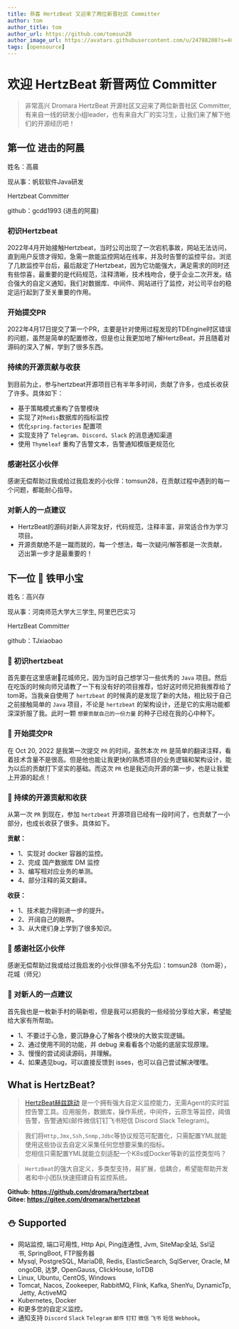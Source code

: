 ```yaml
---
title: 恭喜 HertzBeat 又迎来了两位新晋社区 Committer   
author: tom  
author_title: tom   
author_url: https://github.com/tomsun28  
author_image_url: https://avatars.githubusercontent.com/u/24788200?s=400&v=4  
tags: [opensource]
---
```


# 欢迎 HertzBeat 新晋两位 Committer

> 非常高兴 Dromara HertzBeat 开源社区又迎来了两位新晋社区 Committer, 有来自一线的研发小组leader，也有来自大厂的实习生，让我们来了解下他们的开源经历吧！

## 第一位 进击的阿晨

姓名：高晨

现从事：帆软软件Java研发

Hertzbeat Committer

github：gcdd1993 (进击的阿晨)

### 初识Hertzbeat

2022年4月开始接触Hertzbeat，当时公司出现了一次宕机事故，网站无法访问，直到用户反馈才得知，急需一款能监控网站在线率，并及时告警的监控平台。浏览了几款监控平台后，最后敲定了Hertzbeat，因为它功能强大，满足需求的同时还有些惊喜，最重要的是代码规范，注释清晰，技术栈吻合，便于企业二次开发。结合强大的自定义通知，我们对数据库、中间件、网站进行了监控，对公司平台的稳定运行起到了至关重要的作用。

### 开始提交PR

2022年4月17日提交了第一个PR，主要是针对使用过程发现的TDEngine时区错误的问题，虽然是简单的配置修改，但是也让我更加地了解HertzBeat，并且随着对源码的深入了解，学到了很多东西。

### 持续的开源贡献与收获

到目前为止，参与hertzbeat开源项目已有半年多时间，贡献了许多，也成长收获了许多。具体如下：

* 基于策略模式重构了告警模块
* 实现了对`Redis`数据库的指标监控
* 优化`spring.factories` 配置项
* 实现支持了 `Telegram`、`Discord`、`Slack` 的消息通知渠道
* 使用 `Thymeleaf` 重构了告警文本，告警通知模版更规范化

### 感谢社区小伙伴

感谢无偿帮助过我或给过我启发的小伙伴：tomsun28，在贡献过程中遇到的每一个问题，都能耐心指导。

### 对新人的一点建议

* HertzBeat的源码对新人非常友好，代码规范，注释丰富，非常适合作为学习项目。
* 开源贡献绝不是一蹴而就的，每一个想法，每一次疑问/解答都是一次贡献，迈出第一步才是最重要的！

## 下一位 🌻 铁甲小宝

姓名：高兴存

现从事：河南师范大学大三学生, 阿里巴巴实习

HertzBeat Committer

github：TJxiaobao

### 🌻 初识hertzbeat

首先要在这里感谢🙏花城师兄，因为当时自己想学习一些优秀的 `Java` 项目。然后在吃饭的时候向师兄请教了一下有没有好的项目推荐，恰好这时师兄把我推荐给了tom哥。当我亲自使用了 `hertzbeat` 的时候真的是发现了新的大陆，相比较于自己之前接触简单的 `Java` 项目，不论是 `hertzbeat` 的架构设计，还是它的实用功能都深深折服了我。此时一颗 `想要贡献自己的一份力量` 的种子已经在我的心中种下。



### 🌻 开始提交PR

在 Oct 20, 2022 是我第一次提交 `PR` 的时间，虽然本次 `PR` 是简单的翻译注释，看着技术含量不是很高。但是他也能让我更快的熟悉项目的业务逻辑和架构设计，能为以后的贡献打下坚实的基础。而这次 `PR` 也是我迈向开源的第一步，也是让我爱上开源的起点！


### 🌻 持续的开源贡献和收获

从第一次 `PR` 到现在，参加 `hertzbeat` 开源项目已经有一段时间了，也贡献了一小部分，也成长收获了很多。具体如下。

**贡献：**

- 1、实现对 docker 容器的监控。
- 2、完成 国产数据库 DM 监控
- 3、编写相对应业务的单测。
- 4、部分注释的英文翻译。

**收获：**

- 1、技术能力得到进一步的提升。
- 2、开阔自己的眼界。
- 3、从大佬们身上学到了很多知识。


### 🌻 感谢社区小伙伴

感谢无偿帮助过我或给过我启发的小伙伴(排名不分先后)：tomsun28（tom哥），花城（师兄）


### 🌻 对新人的一点建议

首先我也是一枚新手村的萌新啦，但是我可以把我的一些经验分享给大家，希望能给大家有所帮助。

- 1、不要过于心急，要沉静身心了解各个模块的大致实现逻辑。
- 2、通过使用不同的功能，并 debug 来看看各个功能的底层实现原理。
- 3、慢慢的尝试阅读源码，并理解。
- 4、如果遇见bug，可以直接反馈到 isses，也可以自己尝试解决嘿嘿。


## What is HertzBeat?

> [HertzBeat赫兹跳动](https://github.com/dromara/hertzbeat) 是一个拥有强大自定义监控能力，无需Agent的实时监控告警工具。应用服务，数据库，操作系统，中间件，云原生等监控，阈值告警，告警通知(邮件微信钉钉飞书短信 Discord Slack Telegram)。

> 我们将`Http,Jmx,Ssh,Snmp,Jdbc`等协议规范可配置化，只需配置YML就能使用这些协议去自定义采集任何您想要采集的指标。    
> 您相信只需配置YML就能立刻适配一个K8s或Docker等新的监控类型吗？

> `HertzBeat`的强大自定义，多类型支持，易扩展，低耦合，希望能帮助开发者和中小团队快速搭建自有监控系统。

**Github: https://github.com/dromara/hertzbeat**        
**Gitee: https://gitee.com/dromara/hertzbeat**

## ⛄ Supported

-   网站监控, 端口可用性, Http Api, Ping连通性, Jvm, SiteMap全站, Ssl证书, SpringBoot, FTP服务器
-   Mysql, PostgreSQL, MariaDB, Redis, ElasticSearch, SqlServer, Oracle, MongoDB, 达梦, OpenGauss, ClickHouse, IoTDB
-   Linux, Ubuntu, CentOS, Windows
-   Tomcat, Nacos, Zookeeper, RabbitMQ, Flink, Kafka, ShenYu, DynamicTp, Jetty, ActiveMQ
-   Kubernetes, Docker
-   和更多您的自定义监控。
-   通知支持 `Discord` `Slack` `Telegram` `邮件` `钉钉` `微信` `飞书` `短信` `Webhook`。
